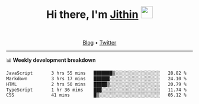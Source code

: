 <h1 align="center">Hi there, I'm <a href="https://jithset.github.io/" target="_blank">Jithin</a> <img
src="https://github.com/blackcater/blackcater/raw/main/images/Hi.gif" height="32" /></h1>

<br />

<p align="center">
  <a href="https://jithset.github.io">Blog</a> •
  <a href="https://twitter.com/jithset">Twitter</a>
</p>

---

📊 **Weekly development breakdown**

<!--START_SECTION:waka-->

```txt
JavaScript       3 hrs 55 mins   ███████▒░░░░░░░░░░░░░░░░░   28.82 %
Markdown         3 hrs 17 mins   ██████░░░░░░░░░░░░░░░░░░░   24.10 %
HTML             2 hrs 50 mins   █████▒░░░░░░░░░░░░░░░░░░░   20.79 %
TypeScript       1 hr 36 mins    ███░░░░░░░░░░░░░░░░░░░░░░   11.74 %
CSS              41 mins         █▒░░░░░░░░░░░░░░░░░░░░░░░   05.12 %
```

<!--END_SECTION:waka-->

